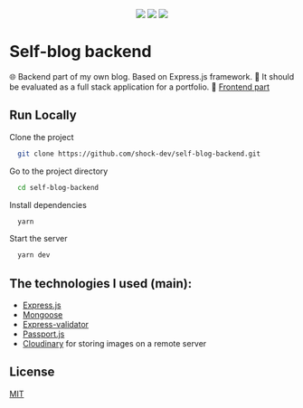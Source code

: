 <p align="center">
  <img src="https://github.com/shock-dev/self-blog-backend/actions/workflows/editorconfig.yml/badge.svg">
  <img src="https://github.com/shock-dev/self-blog-backend/actions/workflows/eslint.yml/badge.svg">
  <img src="https://img.shields.io/badge/license-MIT-blue.svg">
</p>

# Self-blog backend

🌐 Backend part of my own blog. Based on Express.js framework. 🏅 It should be evaluated as a full stack application for a portfolio. 🏹 [Frontend part](https://github.com/shock-dev/self-blog)


## Run Locally

Clone the project

```bash
  git clone https://github.com/shock-dev/self-blog-backend.git
```

Go to the project directory

```bash
  cd self-blog-backend
```

Install dependencies

```bash
  yarn
```

Start the server

```bash
  yarn dev
```

## The technologies I used (main):

- [Express.js](https://expressjs.com/)
- [Mongoose](https://mongoosejs.com/)
- [Express-validator](https://express-validator.github.io/docs/)
- [Passport.js](http://www.passportjs.org/)
- [Cloudinary](https://cloudinary.com/) for storing images on a remote server

## License

[MIT](https://choosealicense.com/licenses/mit/)
